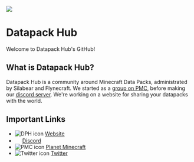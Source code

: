 ![](https://media.discordapp.net/attachments/935563196595568680/1104723438146441276/4002543_4.png?width=1440&height=235)

# Datapack Hub
Welcome to Datapack Hub's GitHub!

## What is Datapack Hub?
Datapack Hub is a community around Minecraft Data Packs, administrated by Silabear and Flynecraft. We started as a [group on PMC](https://planetminecraft.com/group/daily_datapackers), before making our [discord server](https://discord.gg/aEXsdjjdu4). We're working on a website for sharing your datapacks with the world.

## Important Links
- ![DPH icon](https://datapackhub.net/favicon-16x16.png) [Website](https://datapackhub.net)
- <img src="https://discord.com/assets/847541504914fd33810e70a0ea73177e.ico"  width="16" height="16"> [Discord](https://discord.gg/aEXsdjjdu4)
- ![PMC icon](https://www.planetminecraft.com/favicon.ico) [Planet Minecraft](https://planetminecraft.com/group/daily_datapackers)
- ![Twitter icon](https://twitter.com/favicon.ico) [Twitter](https://twitter.com/datapackhub)
